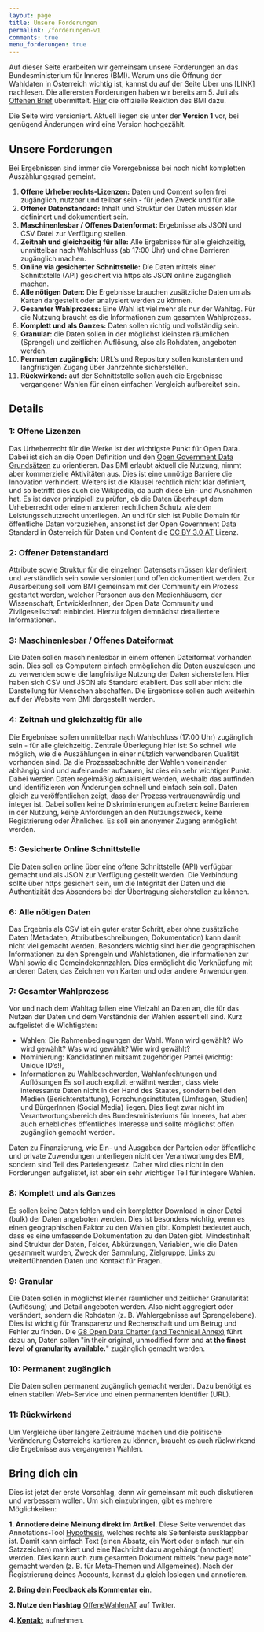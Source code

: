 ```yaml
---
layout: page
title: Unsere Forderungen
permalink: /forderungen-v1
comments: true
menu_forderungen: true
---
```


Auf dieser Seite erarbeiten wir gemeinsam unsere Forderungen an das Bundesministerium für Inneres (BMI). Warum uns die Öffnung der Wahldaten in Österreich wichtig ist, kannst du auf der Seite Über uns [LINK] nachlesen. Die allerersten Forderungen haben wir bereits am 5. Juli als <a href="http://okfn.at/2016/07/05/open-data-schnittstelle-fuer-transparente-wahlergebnisse-schaffen/" title="Offener Brief">Offenen Brief</a> übermittelt. <a href="http://derstandard.at/2000040468184/Ruf-nach-freien-Wahlergebnissen-fuer-alle" title="Ruf nach freien Wahlergebnissen für alle - Standard">Hier</a> die offizielle Reaktion des BMI dazu.

Die Seite wird versioniert. Aktuell liegen sie unter der **Version 1** vor, bei genügend Änderungen wird eine Version hochgezählt.  

## Unsere Forderungen
Bei Ergebnissen sind immer die Vorergebnisse bei noch nicht kompletten Auszählungsgrad gemeint.

<ol class="liste-forderungen">
<li><strong>Offene Urheberrechts-Lizenzen:</strong> Daten und Content sollen frei zugänglich, nutzbar und teilbar sein - für jeden Zweck und für alle.</li>
<li><strong>Offener Datenstandard:</strong> Inhalt und Struktur der Daten müssen klar defininert und dokumentiert sein. </li>
<li><strong>Maschinenlesbar / Offenes Datenformat:</strong> Ergebnisse als JSON und CSV Datei zur Verfügung stellen.</li>
<li><strong>Zeitnah und gleichzeitig für alle:</strong> Alle Ergebnisse für alle gleichzeitig, unmittelbar nach Wahlschluss (ab 17:00 Uhr) und ohne Barrieren zugänglich machen.</li>
<li><strong>Online via gesicherter Schnittstelle:</strong> Die Daten mittels einer Schnittstelle (API) gesichert via https als JSON online zugänglich machen.</li>
<li><strong>Alle nötigen Daten:</strong> Die Ergebnisse brauchen zusätzliche Daten um als Karten dargestellt oder analysiert werden zu können.</li>
<li><strong>Gesamter Wahlprozess:</strong> Eine Wahl ist viel mehr als nur der Wahltag. Für die Nutzung braucht es die Informationen zum gesamten Wahlprozess.</li>
<li><strong>Komplett und als Ganzes:</strong> Daten sollen richtig und vollständig sein.</li>
<li><strong>Granular:</strong> die Daten sollen in der möglichst kleinsten räumlichen (Sprengel) und zeitlichen Auflösung, also als Rohdaten, angeboten werden.</li>
<li><strong>Permanten zugänglich:</strong> URL’s und Repository sollen konstanten und langfristigen Zugang über Jahrzehnte sicherstellen.</li>
<li><strong>Rückwirkend:</strong> auf der Schnittstelle sollen auch die Ergebnisse vergangener Wahlen für einen einfachen Vergleich aufbereitet sein.</li>
</ol>

## Details

### 1: Offene Lizenzen
Das Urheberrecht für die Werke ist der wichtigste Punkt für Open Data. Dabei ist sich an die Open Definition und den [Open Government Data Grundsätzen](https://www.data.gv.at/infos/cooperation-ogd-oesterreich/) zu orientieren. Das BMI erlaubt aktuell die Nutzung, nimmt aber kommerzielle Aktivitäten aus. Dies ist eine unnötige Barriere die Innovation verhindert. Weiters ist die Klausel rechtlich nicht klar definiert, und so betrifft dies auch die Wikipedia, da auch diese Ein- und Ausnahmen hat. Es ist davor prinzipiell zu prüfen, ob die Daten überhaupt dem Urheberrecht oder einem anderen rechtlichen Schutz wie dem Leistungsschutzrecht unterliegen. An und für sich ist Public Domain für öffentliche Daten vorzuziehen, ansonst ist der Open Government Data Standard in Österreich für Daten und Content die [CC BY 3.0 AT](https://creativecommons.org/licenses/by/3.0/at/) Lizenz.

### 2: Offener Datenstandard
Attribute sowie Struktur für die einzelnen Datensets müssen klar definiert und verständlich sein sowie versioniert und offen dokumentiert werden. Zur Ausarbeitung soll vom BMI gemeinsam mit der Community ein Prozess gestartet werden, welcher Personen aus den Medienhäusern, der Wissenschaft, EntwicklerInnen, der Open Data Community und Zivilgesellschaft einbindet. Hierzu folgen demnächst detailiertere Informationen.

### 3: Maschinenlesbar / Offenes Dateiformat
Die Daten sollen maschinenlesbar in einem offenen Dateiformat vorhanden sein. Dies soll es Computern einfach ermöglichen die Daten auszulesen und zu verwenden sowie die langfristige Nutzung der Daten sicherstellen. Hier haben sich CSV und JSON als Standard etabliert. Das soll aber nicht die Darstellung für Menschen abschaffen. Die Ergebnisse sollen auch weiterhin auf der Website vom BMI dargestellt werden.

### 4: Zeitnah und gleichzeitig für alle
Die Ergebnisse sollen unmittelbar nach Wahlschluss (17:00 Uhr) zugänglich sein - für alle gleichzeitig. Zentrale Überlegung hier ist: So schnell wie möglich, wie die Auszählungen in einer nützlich verwendbaren Qualität vorhanden sind. Da die Prozessabschnitte der Wahlen voneinander abhängig sind und aufeinander aufbauen, ist dies ein sehr wichtiger Punkt. Dabei werden Daten regelmäßig aktualisiert werden, weshalb das auffinden und identifizieren von Änderungen schnell und einfach sein soll. Daten gleich zu veröffentlichen zeigt, dass der Prozess vertrauenswürdig und integer ist. Dabei sollen keine Diskriminierungen auftreten: keine Barrieren in der Nutzung, keine Anfordungen an den Nutzungszweck, keine Registrierung oder Ähnliches. Es soll ein anonymer Zugang ermöglicht werden.

### 5: Gesicherte Online Schnittstelle
Die Daten sollen online über eine offene Schnittstelle ([API](https://de.wikipedia.org/wiki/Programmierschnittstelle)) verfügbar gemacht und als JSON zur Verfügung gestellt  werden. Die Verbindung sollte über https gesichert sein, um die Integrität der Daten und die Authentizität des Absenders bei der Übertragung sicherstellen zu können.

### 6: Alle nötigen Daten
Das Ergebnis als CSV ist ein guter erster Schritt, aber ohne zusätzliche Daten (Metadaten, Attributbeschreibungen, Dokumentation) kann damit nicht viel gemacht werden. Besonders wichtig sind hier die geographischen Informationen zu den Sprengeln und Wahlstationen, die Informationen zur Wahl sowie die Gemeindekennzahlen. Dies ermöglicht die Verknüpfung mit anderen Daten, das Zeichnen von Karten und oder andere Anwendungen.

### 7: Gesamter Wahlprozess
Vor und nach dem Wahltag fallen eine Vielzahl an Daten an, die für das Nutzen der Daten und dem Verständnis der Wahlen essentiell sind. Kurz aufgelistet die Wichtigsten:
- Wahlen: Die Rahmenbedingungen der Wahl. Wann wird gewählt? Wo wird gewählt? Was wird gewählt? Wie wird gewählt?
- Nominierung: KandidatInnen mitsamt zugehöriger Partei (wichtig: Unique ID’s!),
- Informationen zu Wahlbeschwerden, Wahlanfechtungen und Auflösungen
Es soll auch explizit erwähnt werden, dass viele interessante Daten nicht in der Hand des Staates, sondern bei den Medien (Berichterstattung), Forschungsinstituten (Umfragen, Studien) und BürgerInnen (Social Media) liegen. Dies liegt zwar nicht im Verantwortungsbereich des Bundesministeriums für Inneres, hat aber auch erhebliches öffentliches Interesse und sollte möglichst offen zugänglich gemacht werden.

Daten zu Finanzierung, wie Ein- und Ausgaben der Parteien oder öffentliche und private Zuwendungen unterliegen nicht der Verantwortung des BMI, sondern sind Teil des Parteiengesetz. Daher wird dies nicht in den Forderungen aufgelistet, ist aber ein sehr wichtiger Teil für integere Wahlen.

### 8: Komplett und als Ganzes
Es sollen keine Daten fehlen und ein kompletter Download in einer Datei (bulk) der Daten angeboten werden. Dies ist besonders wichtig, wenn es einen geographischen Faktor zu den Wahlen gibt. Komplett bedeutet auch, dass es eine umfassende Dokumentation zu den Daten gibt. Mindestinhalt sind Struktur der Daten, Felder, Abkürzungen, Variablen, wie die Daten gesammelt wurden, Zweck der Sammlung, Zielgruppe, Links zu weiterführenden Daten und Kontakt für Fragen.

### 9: Granular
Die Daten sollen in möglichst kleiner räumlicher und zeitlicher Granularität (Auflösung) und Detail angeboten werden. Also nicht aggregiert oder verändert, sondern die Rohdaten (z. B. Wahlergebnisse auf Sprengelebene). Dies ist wichtig für Transparenz und Rechenschaft und um Betrug und Fehler zu finden. Die [G8 Open Data Charter (and Technical Annex)](https://www.gov.uk/government/publications/open-data-charter/g8-open-data-charter-and-technical-annex#principle-2-quality-and-quantity) führt dazu an, Daten sollen "in their original, unmodified form and **at the finest level of granularity available.**" zugänglich gemacht werden.

### 10: Permanent zugänglich
Die Daten sollen permanent zugänglich gemacht werden. Dazu benötigt es einen stabilen Web-Service und einen permanenten Identifier (URL).

### 11: Rückwirkend
Um Vergleiche über längere Zeiträume machen und die politische Veränderung Österreichs kartieren zu können, braucht es auch rückwirkend die Ergebnisse aus vergangenen Wahlen.

## Bring dich ein
Dies ist jetzt der erste Vorschlag, denn wir gemeinsam mit euch diskutieren und verbessern wollen. Um sich einzubringen, gibt es mehrere Möglichkeiten:

**1. Annotiere deine Meinung direkt im Artikel.** Diese Seite verwendet das Annotations-Tool [Hypothesis](https://hypothes.is/), welches rechts als Seitenleiste ausklappbar ist. Damit kann einfach Text (einen Absatz, ein Wort oder einfach nur ein Satzzeichen) markiert und eine Nachricht dazu angehängt (annotiert) werden. Dies kann auch zum gesamten Dokument mittels “new page note” gemacht werden (z. B. für Meta-Themen und Allgemeines). Nach der Registrierung deines Accounts, kannst du gleich loslegen und annotieren.

**2. Bring dein Feedback als <i class="fa fa-pencil-square-o" aria-hidden="true"></i> Kommentar ein**.

**3. Nutze den Hashtag** <i class="fa fa-hashtag" aria-hidden="true"></i>[OffeneWahlenAT](https://twitter.com/search?f=tweets&q=%23OffeneWahlenAT&src=typd) auf Twitter.

**4. [Kontakt](/kontakt)** aufnehmen.

<script async defer src="https://hypothes.is/embed.js"></script>
